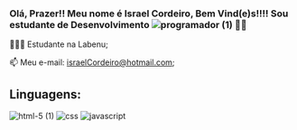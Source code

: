 

<!--
**israel-cordeiro/israel-cordeiro** is a ✨ _special_ ✨ repository because its `README.md` (this file) appears on your GitHub profile.

Here are some ideas to get you started:

- 🔭 I’m currently working on ...
- 🌱 I’m currently learning ...
- 👯 I’m looking to collaborate on ...
- 🤔 I’m looking for help with ...
- 💬 Ask me about ...
- 📫 How to reach me: ...
- 😄 Pronouns: ...
- ⚡ Fun fact: ...
-->

### Olá, Prazer!! Meu nome é Israel Cordeiro, Bem Vind(e)s!!!! Sou estudante de Desenvolvimento ![programador (1)](https://user-images.githubusercontent.com/85313042/134516588-6057fc1c-c015-435a-a279-8843b997f8ef.png) 🏳️‍🌈

 👨🏻‍💻 Estudante na Labenu;
 
 📫 Meu e-mail: israelCordeiro@hotmail.com;
 
 
 ## Linguagens:

![html-5 (1)](https://user-images.githubusercontent.com/85313042/134521401-e944f610-081f-4247-a828-4e41f44712c0.png)    ![css](https://user-images.githubusercontent.com/85313042/134522346-89366eb6-c610-44cc-8199-8f23d130aa87.png)   ![javascript](https://user-images.githubusercontent.com/85313042/134522694-5c895c2c-b330-4f50-a7f6-b0d3d958aabe.png)





 
 
